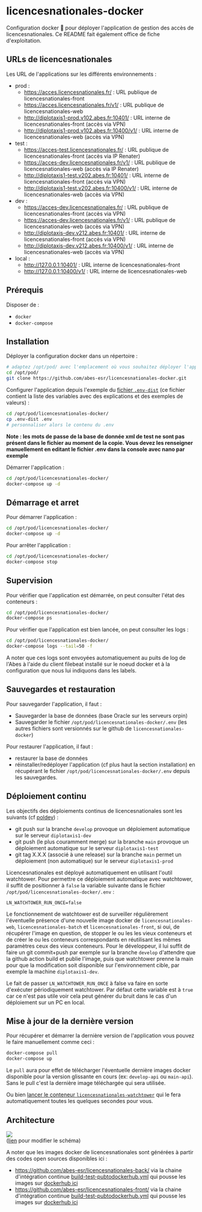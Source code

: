 # licencesnationales-docker

Configuration docker 🐳 pour déployer l'application de gestion des accès de licencesnationales. Ce README fait également office de fiche d'exploitation.

## URLs de licencesnationales

Les URL de l'applications sur les différents environnements :

- prod :
  - https://acces.licencesnationales.fr/ : URL publique de licencesnationales-front
  - https://acces.licencesnationales.fr/v1/ : URL publique de licencesnationales-web
  - http://diplotaxis1-prod.v102.abes.fr:10401/ : URL interne de licencesnationales-front (accès via VPN)
  - http://diplotaxis1-prod.v102.abes.fr:10400/v1/ : URL interne de licencesnationales-web (accès via VPN)
- test :
  - https://acces-test.licencesnationales.fr/ : URL publique de licencesnationales-front (accès via IP Renater)
  - https://acces-dev.licencesnationales.fr/v1/ : URL publique de licencesnationales-web (accès via IP Renater)
  - http://diplotaxis1-test.v202.abes.fr:10401/ : URL interne de licencesnationales-front (accès via VPN)
  - http://diplotaxis1-test.v202.abes.fr:10400/v1/ : URL interne de licencesnationales-web (accès via VPN)
- dev :
  - https://acces-dev.licencesnationales.fr/ : URL publique de licencesnationales-front (accès via VPN)
  - https://acces-dev.licencesnationales.fr/v1/ : URL publique de licencesnationales-web (accès via VPN)
  - http://diplotaxis-dev.v212.abes.fr:10401/  : URL interne de licencesnationales-front (accès via VPN)
  - http://diplotaxis-dev.v212.abes.fr:10400/v1/  : URL interne de licencesnationales-web (accès via VPN)
- local :
  - http://127.0.0.1:10401/ : URL interne de licencesnationales-front
  - http://127.0.0.1:10400/v1/ : URL interne de licencesnationales-web


## Prérequis

Disposer de :
- ``docker``
- ``docker-compose``

## Installation

Déployer la configuration docker dans un répertoire :
```bash
# adaptez /opt/pod/ avec l'emplacement où vous souhaitez déployer l'application
cd /opt/pod/
git clone https://github.com/abes-esr/licencesnationales-docker.git
```

Configurer l'application depuis l'exemple du [fichier ``.env-dist``](./.env-dist) (ce fichier contient la liste des variables avec des explications et des exemples de valeurs) :
```bash
cd /opt/pod/licencesnationales-docker/
cp .env-dist .env
# personnaliser alors le contenu du .env
```

**Note : les mots de passe de la base de donnée xml de test ne sont pas présent dans le fichier au moment de la copie. Vous devez les renseigner manuellement en editant le fichier .env dans la console avec nano par exemple**

Démarrer l'application :
```bash
cd /opt/pod/licencesnationales-docker/
docker-compose up -d
```

## Démarrage et arret

Pour démarrer l'application :
```bash
cd /opt/pod/licencesnationales-docker/
docker-compose up -d
```

Pour arrêter l'application :
```bash
cd /opt/pod/licencesnationales-docker/
docker-compose stop
```

## Supervision

Pour vérifier que l'application est démarrée, on peut consulter l'état des conteneurs :
```bash
cd /opt/pod/licencesnationales-docker/
docker-compose ps
```

Pour vérifier que l'application est bien lancée, on peut consulter les logs :
```bash
cd /opt/pod/licencesnationales-docker/
docker-compose logs --tail=50 -f
```
A noter que ces logs sont envoyées automatiquement au puits de log de l'Abes à l'aide du client filebeat installé sur le noeud docker et à la configuration que nous lui indiquons dans les labels.

## Sauvegardes et restauration

Pour sauvegarder l'application, il faut :
- Sauvegarder la base de données (base Oracle sur les serveurs orpin)
- Sauvegarder le fichier ``/opt/pod/licencesnationales-docker/.env`` (les autres fichiers sont versionnés sur le github de ``licencesnationales-docker``)

Pour restaurer l'application, il faut :
- restaurer la base de données
- réinstaller/redéployer l'application (cf plus haut la section installation) en récupérant le fichier ``/opt/pod/licencesnationales-docker/.env`` depuis les sauvegardes.


## Déploiement continu

Les objectifs des déploiements continus de licencesnationales sont les suivants (cf [poldev](https://github.com/abes-esr/abes-politique-developpement/blob/main/01-Gestion%20du%20code%20source.md#utilisation-des-branches)) :
- git push sur la branche ``develop`` provoque un déploiement automatique sur le serveur ``diplotaxis1-dev``
- git push (le plus couramment merge) sur la branche ``main`` provoque un déploiement automatique sur le serveur ``diplotaxis1-test``
- git tag X.X.X (associé à une release) sur la branche ``main`` permet un déploiement (non automatique) sur le serveur ``diplotaxis1-prod``

Licencesnationales est déployé automatiquement en utilisant l'outil watchtower. Pour permettre ce déploiement automatique avec watchtower, il suffit de positionner à ``false`` la variable suivante dans le fichier ``/opt/pod/licencesnationales-docker/.env`` :
```env
LN_WATCHTOWER_RUN_ONCE=false
```

Le fonctionnement de watchtower est de surveiller régulièrement l'éventuelle présence d'une nouvelle image docker de ``licencesnationales-web``, ``licencesnationales-batch`` et ``licencesnationales-front``, si oui, de récupérer l'image en question, de stopper le ou les les vieux conteneurs et de créer le ou les conteneurs correspondants en réutilisant les mêmes paramètres ceux des vieux conteneurs. Pour le développeur, il lui suffit de faire un git commit+push par exemple sur la branche ``develop`` d'attendre que la github action build et publie l'image, puis que watchtower prenne la main pour que la modification soit disponible sur l'environnement cible, par exemple la machine ``diplotaxis1-dev``.

Le fait de passer ``LN_WATCHTOWER_RUN_ONCE`` à false va faire en sorte d'exécuter périodiquement watchtower. Par défaut cette variable est à ``true`` car ce n'est pas utile voir cela peut générer du bruit dans le cas d'un déploiement sur un PC en local.


## Mise à jour de la dernière version

Pour récupérer et démarrer la dernière version de l'application vous pouvez le faire manuellement comme ceci :
```bash
docker-compose pull
docker-compose up
```
Le ``pull`` aura pour effet de télécharger l'éventuelle dernière images docker disponible pour la version glissante en cours (ex: ``develop-api`` ou ``main-api``). Sans le pull c'est la dernière image téléchargée qui sera utilisée.

Ou bien [lancer le conteneur ``licencesnationales-watchtower``](https://github.com/abes-esr/licencesnationales-docker/blob/develop/README.md#d%C3%A9ploiement-continu) qui le fera automatiquement toutes les quelques secondes pour vous.


## Architecture

![](https://docs.google.com/drawings/d/e/2PACX-1vQtkQo11L20Tc_OTkz6o3t2pqPKK4jdp0gNAd1lpyA_r1ExQGKTnTAZ09nuJl9DnGpUkbjzlgzflH5s/pub?w=1268&amp;h=641)  
([lien](https://docs.google.com/drawings/d/1vlTB03DNbbT8l-0Ca4KpGdLxyKGHqdRo1UKT39aJjIA/edit) pour modifier le schéma)

A noter que les images docker de licencesnationales sont générées à partir des codes open sources disponibles ici :
- https://github.com/abes-esr/licencesnationales-back/ via la chaine d'intégration continue [build-test-pubtodockerhub.yml](https://github.com/abes-esr/licencesnationales-back/actions/workflows/build-test-pubtodockerhub.yml) qui pousse les images sur [dockerhub ici](https://hub.docker.com/r/abesesr/licencesnationales/)
- https://github.com/abes-esr/licencesnationales-front/ via la chaine d'intégration continue [build-test-pubtodockerhub.yml](https://github.com/abes-esr/licencesnationales-front/actions/workflows/build-test-pubtodockerhub.yml) qui pousse les images sur [dockerhub ici](https://hub.docker.com/r/abesesr/licencesnationales/)